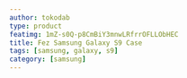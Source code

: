 ```yaml
---
author: tokodab
type: product
featimg: 1mZ-s0Q-p8CmBiY3mnwLRfrrOFLLObHEC
title: Fez Samsung Galaxy S9 Case
tags: [samsung, galaxy, s9]
category: [samsung]
---
```

